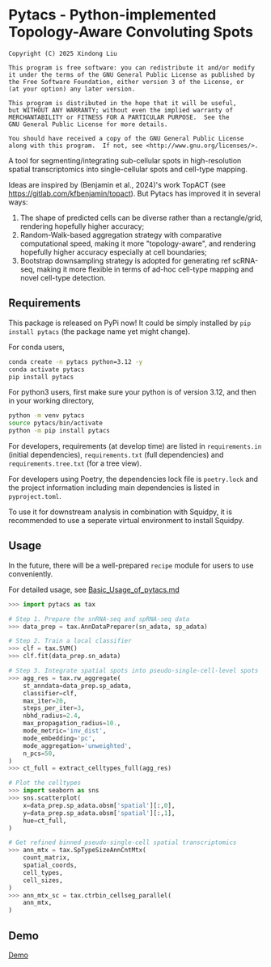# Pytacs - Python-implemented Topology-Aware Convoluting Spots

```
Copyright (C) 2025 Xindong Liu

This program is free software: you can redistribute it and/or modify
it under the terms of the GNU General Public License as published by
the Free Software Foundation, either version 3 of the License, or
(at your option) any later version.

This program is distributed in the hope that it will be useful,
but WITHOUT ANY WARRANTY; without even the implied warranty of
MERCHANTABILITY or FITNESS FOR A PARTICULAR PURPOSE.  See the
GNU General Public License for more details.

You should have received a copy of the GNU General Public License
along with this program.  If not, see <http://www.gnu.org/licenses/>.
```

A tool for segmenting/integrating sub-cellular spots in high-resolution spatial
transcriptomics into single-cellular spots and cell-type mapping.

Ideas are inspired by (Benjamin et al., 2024)'s work TopACT
(see https://gitlab.com/kfbenjamin/topact).
But Pytacs has improved it in several ways:

1. The shape of predicted cells can be diverse rather than a rectangle/grid, rendering hopefully higher accuracy;
2. Random-Walk-based aggregation strategy with comparative computational speed, making it more
"topology-aware", and rendering hopefully higher accuracy especially at cell boundaries;
3. Bootstrap downsampling strategy is adopted for generating ref scRNA-seq, making it
more flexible in terms of ad-hoc cell-type mapping and novel cell-type detection.

## Requirements
This package is released on PyPi now! It could be simply
installed by `pip install pytacs` (the package name yet might change).

For conda users,

```Bash
conda create -n pytacs python=3.12 -y
conda activate pytacs
pip install pytacs
```

For python3 users, first make sure your python is
of version 3.12, and then in your working directory,

```Bash
python -m venv pytacs
source pytacs/bin/activate
python -m pip install pytacs
```

For developers, requirements (at develop time) are listed in
`requirements.in` (initial dependencies), `requirements.txt` (full dependencies)
and `requirements.tree.txt` (for a tree view).

For developers using Poetry,
the dependencies lock file is `poetry.lock` and the project information
including main dependencies is listed in `pyproject.toml`. 

To use it for downstream analysis in combination with Squidpy, it is recommended to use a seperate virtual environment to install Squidpy.

## Usage

In the future, there will be a well-prepared `recipe` module for users to use conveniently.

For detailed usage, see [Basic_Usage_of_pytacs.md](./Basic_Usage_of_pytacs.md)

```Python
>>> import pytacs as tax

# Step 1. Prepare the snRNA-seq and spRNA-seq data
>>> data_prep = tax.AnnDataPreparer(sn_adata, sp_adata)

# Step 2. Train a local classifier
>>> clf = tax.SVM()
>>> clf.fit(data_prep.sn_adata)

# Step 3. Integrate spatial spots into pseudo-single-cell-level spots
>>> agg_res = tax.rw_aggregate(
    st_anndata=data_prep.sp_adata,
    classifier=clf,
    max_iter=20,
    steps_per_iter=3,
    nbhd_radius=2.4,
    max_propagation_radius=10.,
    mode_metric='inv_dist',
    mode_embedding='pc',
    mode_aggregation='unweighted',
    n_pcs=50,
)
>>> ct_full = extract_celltypes_full(agg_res)

# Plot the celltypes
>>> import seaborn as sns
>>> sns.scatterplot(
    x=data_prep.sp_adata.obsm['spatial'][:,0],
    y=data_prep.sp_adata.obsm['spatial'][:,1],
    hue=ct_full,
)

# Get refined binned pseudo-single-cell spatial transcriptomics 
>>> ann_mtx = tax.SpTypeSizeAnnCntMtx(
    count_matrix,
    spatial_coords,
    cell_types,
    cell_sizes,
)
>>> ann_mtx_sc = tax.ctrbin_cellseg_parallel(
    ann_mtx,
)
```

## Demo

[Demo](./data/demo/demo.ipynb)
